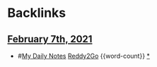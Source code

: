
# Backlinks
## [February 7th, 2021](<February 7th, 2021.md>)
- #[My Daily Notes](<My Daily Notes.md>) [Reddy2Go](<Reddy2Go.md>) {{word-count}} [*]([rtg](<rtg.md>))

